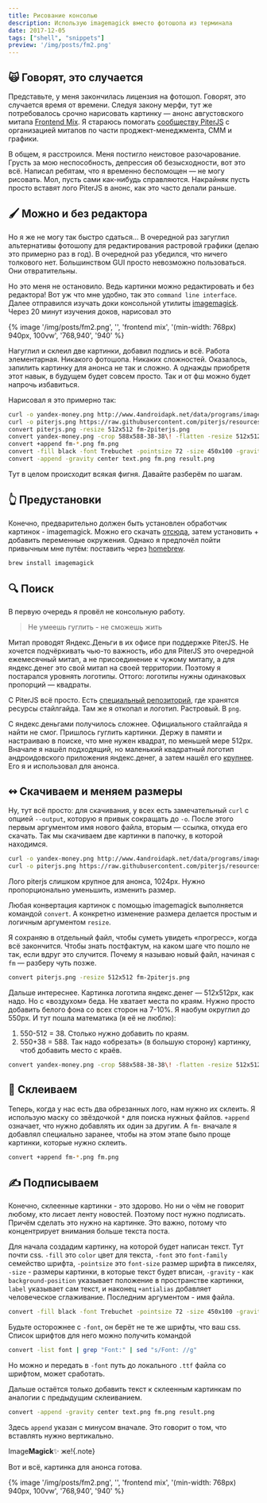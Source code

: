 ```yaml
---
title: Рисование консолью
description: Использую imagemagick вместо фотошопа из терминала
date: 2017-12-05
tags: ["shell", "snippets"]
preview: '/img/posts/fm2.png'
---
```

## 🙀 Говорят, это случается

Представьте, у меня закончилась лицензия на фотошоп. Говорят, это случается время от времени. Следуя закону мерфи, тут же потребовалось срочно нарисовать картинку — анонс августовского митапа [Frontend Mix](https://meetabit.com/events/piterjs-16). Я стараюсь помогать [сообществу PiterJS](http://piterjs.org) с организацией митапов по части проджект-менеджмента, СММ и графики.

В общем, я расстроился. Меня постигло неистовое разочарование. Грусть за мою неспособность, депрессия об безысходности, вот это всё. Написал ребятам, что я временно беспомощен — не могу рисовать. Мол, пусть сами как-нибудь справляются. Накрайняк пусть просто вставят лого PiterJS в анонс, как это часто делали раньше.

## 🖌 Можно и без редактора

Но я же не могу так быстро сдаться...
В очередной раз загуглил альтернативы фотошопу для редактирования растровой графики (делаю это примерно раз в год). В очередной раз убедился, что ничего толкового нет. Большинством GUI просто невозможно пользоваться. Они отвратительны.

Но это меня не остановило. Ведь картинки можно редактировать и без редактора! Вот уж что мне удобно, так это `command line interface`. Далее отправился изучать доки консольной утилиты [imagemagick](www.imagemagick.org). Через 20 минут изучения доков, нарисовал это

{% image '/img/posts/fm2.png', '', 'frontend mix', '(min-width: 768px) 940px, 100vw', '768,940', '940' %}

Нагуглил и склеил две картинки, добавил подпись и всё. Работа элементарная. Никакого фотошопа. Никаких сложностей. Оказалось, запилить картинку для анонса не так и сложно. А однажды приобретя этот навык, в будущем будет совсем просто. Так и от фш можно будет напрочь избавиться.

Нарисовал я это примерно так:

```bash
curl -o yandex-money.png http://www.4androidapk.net/data/programs/images/yandex-money-online-payments_1086.png
curl -o piterjs.png https://raw.githubusercontent.com/piterjs/resources/master/logo/PiterJS.png
convert piterjs.png -resize 512x512 fm-2piterjs.png
convert yandex-money.png -crop 588x588-38-38\! -flatten -resize 512x512 fm-1yandex-money.png
convert +append fm-*.png fm.png
convert -fill black -font Trebuchet -pointsize 72 -size 450x100 -gravity center label:Frontend\ Mix +antialias text.png
convert -append -gravity center text.png fm.png result.png
```

Тут в целом происходит всякая фигня. Давайте разберём по шагам.

## 👆 Предустановки

Конечно, предварительно должен быть установлен обработчик картинок - imagemagick. Можно его скачать [отсюда](http://www.imagemagick.org/script/download.php), затем установить + добавить переменные окружения. Однако я предпочёл пойти привычным мне путём: поставить через [homebrew](https://brew.sh/index_ru.html).

``` bash
brew install imagemagick
```

## 🔍 Поиск

В первую очередь я провёл не консольную работу.

> Не умеешь гуглить - не сможешь жить

Митап проводят Яндекс.Деньги в их офисе при поддержке PiterJS. Не хочется подчёркивать чью-то важность, ибо для PiterJS это очередной ежемесячный митап, а не присоединение к чужому митапу, а для яндекс.денег это свой митап на своей территории. Поэтому я постарался уровнять логотипы. Оттого: логотипы нужны одинаковых пропорций — квадраты.

С PiterJS всё просто. Есть [специальный репозиторий](https://github.com/piterjs/resources), где хранятся ресурсы стайлгайда. Там же я откопал и логотип. Растровый. В `png`.

С яндекс.деньгами получилось сложнее. Официального стайлгайда я найти не смог. Пришлось гуглить картинки. Держу в памяти и настраиваю в поиске, что мне нужен квадрат, по меньшей мере 512px. Вначале я нашёл подходящий, но маленький квадратный логотип андроидовского приложения яндекс.денег, а затем нашёл его [крупнее](http://www.4androidapk.net/data/programs/images/yandex-money-online-payments_1086.png). Его я и использовал для анонса.

## ↭ Скачиваем и меняем размеры

Ну, тут всё просто: для скачивания, у всех есть замечательный `curl` с опцией `--output`, которую я привык сокращать до `-o`. После этого первым аргументом имя нового файла, вторым — ссылка, откуда его скачать. Так мы скачиваем две картинки в папочку, в которой находимся.

``` bash
curl -o yandex-money.png http://www.4androidapk.net/data/programs/images/yandex-money-online-payments_1086.png
curl -o piterjs.png https://raw.githubusercontent.com/piterjs/resources/master/logo/PiterJS.png
```

Лого piterjs слишком крупное для анонса, 1024px. Нужно пропорционально уменьшить, изменить размер.

Любая конвертация картинок с помощью imagemagick выполняется командой `convert`. А конкретно изменение размера делается простым и логичным аргументом `resize`.

Я сохраняю в отдельный файл, чтобы суметь увидеть «прогресс», когда всё закончится. Чтобы знать постфактум, на каком шаге что пошло не так, если вдруг это случится. Почему я называю новый файл, начиная с `fm` — разберу чуть позже.

```bash
convert piterjs.png -resize 512x512 fm-2piterjs.png
```

Дальше интереснее. Картинка логотипа яндекс.денег — 512x512px, как надо. Но с «воздухом» беда. Не хватает места по краям. Нужно просто добавить белого фона со всех сторон на 7-10%. Я наобум округлил до 550px. И тут пошла математика (я её не люблю):

1. 550-512 = 38. Столько нужно добавить по краям.
2. 550+38 = 588. Так надо «обрезать» (в большую сторону) картинку, чтоб добавить место с краёв.

```bash
convert yandex-money.png -crop 588x588-38-38\! -flatten -resize 512x512 fm-1yandex-money.png
```

## 🙏 Склеиваем

Теперь, когда у нас есть два обрезанных лого, нам нужно их склеить. Я использую маску со звёздочкой `*` для поиска нужных файлов. `+append` означает, что нужно добавлять их один за другим. А `fm-` вначале я добавлял специально заранее, чтобы на этом этапе было проще картинки, которые нужно склеить.

```bash
convert +append fm-*.png fm.png
```

## ✍️ Подписываем

Конечно, склеенные картинки - это здорово. Но ни о чём не говорит любому, кто лисает ленту новостей. Поэтому пост нужно подписать. Причём сделать это нужно на картинке. Это важно, потому что концентрирует внимания больше текста поста.

Для начала создадим картинку, на которой будет написан текст. Тут почти css. `-fill` это `color` цвет для текста, `-font` это `font-family` семейство шрифта, `-pointsize` это `font-size` размер шрифта в пикселях, `-size` - размеры картинки, в которые текст будет вписан, `-gravity` - как `background-position` указывает положение в пространстве картинки, `label` указывает сам текст, и наконец `+antialias` добавляет человеческое сглаживание. Последним аргументом - имя файла.

```bash
convert -fill black -font Trebuchet -pointsize 72 -size 450x100 -gravity center label:Frontend\ Mix +antialias text.png
```

Будьте осторожнее с `-font`, он берёт не те же шрифты, что ваш css. Список шрифтов для него можно получить командой

```bash
convert -list font | grep "Font:" | sed "s/Font: //g"
```

Но можно и передать в `-font` путь до локального `.ttf` файла со шрифтом, может сработать.

Дальше остаётся только добавить текст к склеенным картинкам по аналогии с предыдущим склеиванием.

```bash
convert -append -gravity center text.png fm.png result.png
```

Здесь `append` указан с минусом вначале. Это говорит о том, что вставлять нужно вертикально.

Image**Magick**✨ же!{.note}

Вот и всё, картинка для анонса готова.

{% image '/img/posts/fm2.png', '', 'frontend mix', '(min-width: 768px) 940px, 100vw', '768,940', '940' %}
